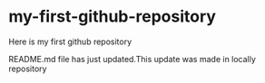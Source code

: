 # my-first-github-repository
Here is my first github repository

README.md file has just updated.This update was made in locally repository 
